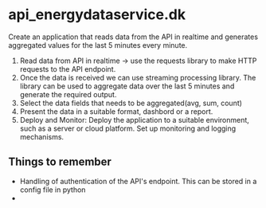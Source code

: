 # api_energydataservice.dk


 Create an application that reads data from the API in realtime and generates aggregated values for the last 5 minutes every minute.

 1) Read data from API in realtime -> use the requests library to make HTTP requests to the API endpoint.
 2) Once the data is received we can use streaming processing library. The library can be used to aggregate data over the last 5 minutes and generate the required output. 
 3) Select the data fields that needs to be aggregated(avg, sum, count)
 4) Present the data in a suitable format, dashbord or a report. 
 5) Deploy and Monitor: Deploy the application to a suitable environment, such as a server or cloud platform. Set up monitoring and logging mechanisms. 

 ## Things to remember
 - Handling of authentication of the API's endpoint. This can be stored in a config file in python 
 - 

